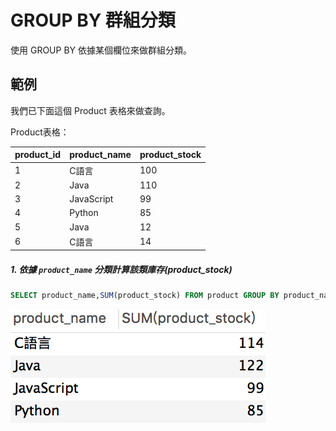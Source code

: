 # GROUP BY 群組分類
使用 GROUP BY 依據某個欄位來做群組分類。

## 範例
我們已下面這個 Product 表格來做查詢。

Product表格：

|product_id|product_name|product_stock|
| -------- | ---------- | ----------- |
| 1 | C語言 |100|
| 2 | Java |110|
| 3 | JavaScript |99|
| 4 | Python |85|
| 5 | Java |12|
| 6 | C語言 |14|


##### 1. 依據 `product_name` 分類計算該類庫存(product_stock)

```sql
SELECT product_name,SUM(product_stock) FROM product GROUP BY product_name
```

![](/assets/img14-1.png)
